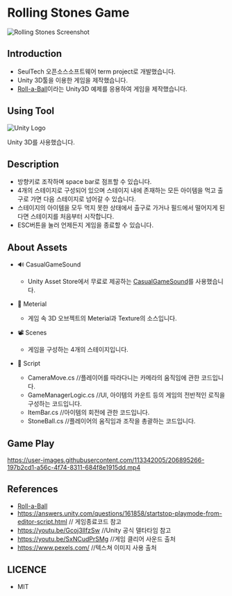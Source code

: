 # **Rolling Stones Game**
![Rolling Stones Screenshot](https://user-images.githubusercontent.com/113342005/206895222-23149c36-0cd7-4ce4-a167-a8ae32521f9f.png)


## Introduction
* SeulTech 오픈소스소프트웨어 term project로 개발했습니다.
* Unity 3D툴을 이용한 게임을 제작했습니다.
* [Roll-a-Ball](https://learn.unity.com/project/roll-a-ball-1)이라는 Unity3D 예제를 응용하여 게임을 제작했습니다.

## Using Tool
![Unity Logo](https://user-images.githubusercontent.com/113342005/206895697-0784ef58-239e-44ae-84a3-dd88a59d988f.png)

Unity 3D를 사용했습니다.

## Description

* 방향키로 조작하며 space bar로 점프할 수 있습니다.
* 4개의 스테이지로 구성되어 있으며 스테이지 내에 존재하는 모든 아이템을 먹고 출구로 가면 다음 스테이지로 넘어갈 수 있습니다.
* 스테이지의 아이템을 모두 먹지 못한 상태에서 출구로 가거나 필드에서 떨어지게 된다면 스테이지를 처음부터 시작합니다.
* ESC버튼을 눌러 언제든지 게임을 종료할 수 있습니다.

## About Assets
  * :loud_sound: CasualGameSound
    * Unity Asset Store에서 무료로 제공하는 [CasualGameSound](https://assetstore.unity.com/packages/audio/sound-fx/free-casual-game-sfx-pack-54116)를 사용했습니다.
  
  * :microscope: Meterial
    * 게임 속 3D 오브젝트의 Meterial과 Texture의 소스입니다.
  
  * :film_projector: Scenes
    * 게임을 구성하는 4개의 스테이지입니다.
  
  * :page_facing_up: Script
    * CameraMove.cs //플레이어를 따라다니는 카메라의 움직임에 관한 코드입니다.
    * GameManagerLogic.cs //UI, 아이템의 카운트 등의 게임의 전반적인 로직을 구성하는 코드입니다. 
    * ItemBar.cs  //아이템의 회전에 관한 코드입니다.
    * StoneBall.cs  //플레이어의 움직임과 조작을 총괄하는 코드입니다.


## Game Play
https://user-images.githubusercontent.com/113342005/206895266-197b2cd1-a56c-4f74-8311-684f8e1915dd.mp4

## References
  * [Roll-a-Ball](https://learn.unity.com/project/roll-a-ball-1)
  * https://answers.unity.com/questions/161858/startstop-playmode-from-editor-script.html // 게임종료코드 참고
  * https://youtu.be/Gcoj3llfzSw //Unity 공식 델타타임 참고
  * https://youtu.be/SxNCudPrSMg //게임 클리어 사운드 출처
  * https://www.pexels.com/  //텍스쳐 이미지 사용 출처
## LICENCE
  * MIT
